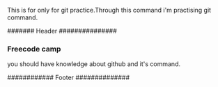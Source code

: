 This is for only for git practice.Through this command i'm practising git command.


####### Header ###############
### Freecode camp ###
you should have knowledge about github and it's command.



############ Footer ##############